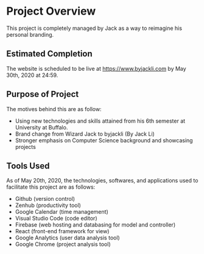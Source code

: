 # Project Overview
This project is completely managed by Jack as a way to reimagine his personal branding.

## Estimated Completion
The website is scheduled to be live at https://www.byjackli.com by May 30th, 2020 at 24:59.

## Purpose of Project
The motives behind this are as follow:
 - Using new technologies and skills attained from his 6th semester at University at Buffalo.
 - Brand change from Wizard Jack to byjackli (By Jack Li)
 - Stronger emphasis on Computer Science background and showcasing projects

## Tools Used
As of May 20th, 2020, the technologies, softwares, and applications used to facilitate this project are as follows:
 - Github (version control)
 - Zenhub (productivity tool)
 - Google Calendar (time management)
 - Visual Studio Code (code editor)
 - Firebase (web hosting and databasing for model and controller)
 - React (front-end framework for view)
 - Google Analytics (user data analysis tool)
 - Google Chrome (project analysis tool)